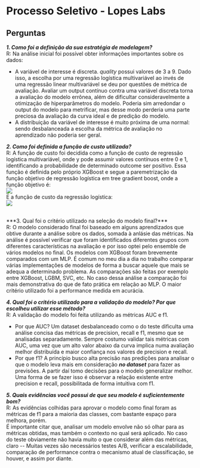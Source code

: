 # Processo Seletivo - Lopes Labs<br/>

## Perguntas<br/>
***1. Como foi a definição da sua estratégia de modelagem?***<br/>
R: Na análise inicial foi possível obter informações importantes sobre os dados:
* A variável de interesse é discreta. *quality* possui valores de 3 a 9. Dado isso, a escolha por uma regressão logística  multivariável ao invés de uma regressão linear multivariável se deu por questões de métrica de avaliação. Avaliar um output contínuo contra uma variável discreta torna a avaliação do modelo errônea, além de dificultar consideravelmente a otimização de hiperparâmetros do modelo. Poderia sim arredondar o output do modelo para metrificar, mas desse modo perderia uma parte preciosa da avaliação da curva ideal e de predição do modelo.
* A distribuição da variável de interesse é muito próxima de uma normal: sendo desbalanceada a escolha da métrica de avaliação no aprendizado não poderia ser geral.<br/>

***2. Como foi definida a função de custo utilizada?***<br/>
R: A função de custo foi decidida como a função de custo de regressão logística multivariável, onde y pode assumir valores contínuos entre 0 e 1, identificando a probabilidade de determinado outcome ser positivo. Essa função é definida pelo próprio XGBoost e segue a paremetrização da função objetivo de regressão logística em tree gradient boost, onde a função objetivo é:<br/>
<img src="https://render.githubusercontent.com/render/math?math=\sum_{i=1}^n [g_i f_t(x_i) + \frac{1}{2} h_i f_t^2(x_i)] + \Omega(f_t)"><br/>
E a função de custo da regressão logística:<br/>
<img src="https://render.githubusercontent.com/render/math?math=J(\theta) = - \dfrac{1}{m} [\sum_{i=1}^{m} y^{(i)} \log(h_\theta(x^{(i)})) + (1 - y^{(i)}) \log(1-h_\theta(x^{(i)}))]"> 

<br/>
***3. Qual foi o critério utilizado na seleção do modelo final?***<br/>
R: O modelo considerado final foi baseado em alguns aprendizados que obtive durante a análise sobre os dados, somada à anlásie das métricas. Na análise é possível verificar que foram identificados diferentes grupos com diferentes características na avaliação e por isso optei pelo ensemble de vários modelos no final. Os modelos com XGBoost foram brevemente comparados com um MLP. É comum no meu dia a dia no trabalho comparar várias implementações de modelos de forma a buscar aquele que mais se adequa a determinado problema. As comparações são feitas por exemplo entre XGBoost, LGBM, SVC, etc. No caso dessa análise a comparação foi mais demonstrativa do que de fato prática em relação ao MLP. O maior critério utilizado foi a performance medida em acurácia.<br/>

***4. Qual foi o critério utilizado para a validação do modelo? Por que escolheu utilizar esse método?***<br/>
R: A validação do modelo foi feita utilizando as métricas AUC e f1.<br/>
* Por que AUC? Um dataset desbalanceado como o do teste dificulta uma análise concisa das métricas de precision, recall e f1, mesmo que se analisadas separadamente. Sempre costumo validar tais métricas com AUC, uma vez que um alto valor abaixo da curva implica numa avaliação melhor distribuída e maior confiança nos valores de precision e recall.  <br/> 
* Por que f1? A princípio busco alta precisão nas predições para analisar o que o modelo leva mais em consideração ***no dataset*** para fazer as previsões. A partir daí tomo decisões para o modelo generalizar melhor. Uma forma de se fazer isso é observar a relação existente entre precision e recall, possibilitada de forma intuitiva com f1.<br/>

***5. Quais evidências você possui de que seu modelo é suficientemente bom?***<br/>
R: As evidências colhidas para aprovar o modelo como final foram as métricas de f1 para a maioria das classes, com bastante espaço para melhora, porém. <br/>
É importante citar que, analisar um modelo envolve não só olhar para as métricas obtidas, mas também o contexto no qual será aplicado. No caso do teste obviamente não havia muito o que considerar além das métricas, claro -- Muitas vezes são necessários testes A/B, verificar a escalabilidade, comparação de performance contra o mecanismo atual de classificação, se houver, e assim por diante.
